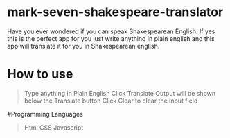 # mark-seven-shakespeare-translator

Have you ever wondered if you can speak Shakespearean English. If yes this is the perfect app for you just write anything in
plain english and this app will translate it for you in Shakespearean english. 


# How to use
> Type anything in Plain English
> Click Translate
> Output will be shown below the Translate button
> Click Clear to clear the input field

#Programming Languages
> Html
> CSS
> Javascript
